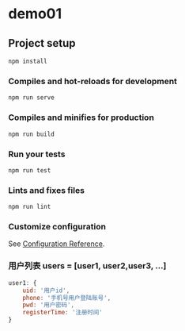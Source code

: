 # demo01

## Project setup
```
npm install
```

### Compiles and hot-reloads for development
```
npm run serve
```

### Compiles and minifies for production
```
npm run build
```

### Run your tests
```
npm run test
```

### Lints and fixes files
```
npm run lint
```

### Customize configuration
See [Configuration Reference](https://cli.vuejs.org/config/).


### 用户列表 users = [user1, user2,user3, ...]

``` javascript
user1: {
    uid: '用户id',
    phone: '手机号用户登陆账号',
    pwd: '用户密码',
    registerTime: '注册时间'
}
```



